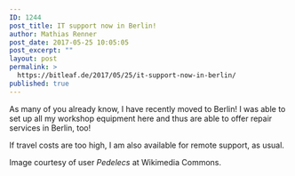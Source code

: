 ```yaml
---
ID: 1244
post_title: IT support now in Berlin!
author: Mathias Renner
post_date: 2017-05-25 10:05:05
post_excerpt: ""
layout: post
permalink: >
  https://bitleaf.de/2017/05/25/it-support-now-in-berlin/
published: true
---
```

As many of you already know, I have recently moved to Berlin! I was able to set up all my workshop equipment here and thus are able to offer repair services in Berlin, too!

If travel costs are too high, I am also available for remote support, as usual.

Image courtesy of user <em>Pedelecs</em> at Wikimedia Commons.